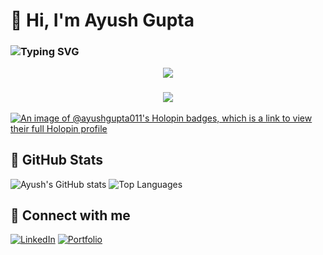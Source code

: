# 👋 Hi, I'm Ayush Gupta
### <img src="https://readme-typing-svg.demolab.com?font=Fira+Code&weight=700&size=35&duration=3000&pause=500&color=FF5733&background=00000000&center=true&vCenter=true&width=700&lines=Open-Source+Enthusiast;Hacktoberfest+Contributor;Full-Stack+Developer" alt="Typing SVG" />

<p align="center">
  <img src="https://capsule-render.vercel.app/api?type=wave&color=gradient&height=230&section=header&text=⚡%20Ayush%20Kumar%20⚡&fontSize=60&fontAlignY=35&animation=fadeIn&desc=💻%20Full%20Stack%20Developer%20|%20Open%20Source%20Contributor%20|%20Innovator&descAlignY=55&descAlign=50" />
</p>

<h3 align="center">
  <img src="https://readme-typing-svg.herokuapp.com?font=Poppins&weight=500&size=22&duration=4000&pause=1000&color=00F5FF&center=true&vCenter=true&width=700&lines=✨+Passionate+about+Building+Impactful+Projects;🚀+Hacktoberfest+2025+Contributor;💡+Always+Learning+New+Tech;🤝+Let's+Collaborate+on+Open+Source!">
</h3>

[![An image of @ayushgupta011's Holopin badges, which is a link to view their full Holopin profile](https://holopin.me/ayushgupta011)](https://holopin.io/@ayushgupta011)

## 🔹 GitHub Stats
![Ayush's GitHub stats](https://github-readme-stats.vercel.app/api?username=AyushGupta011&show_icons=true&theme=radical)
![Top Languages](https://github-readme-stats.vercel.app/api/top-langs/?username=AyushGupta011&layout=compact&theme=radical)

## 🔹 Connect with me
[![LinkedIn](https://img.shields.io/badge/LinkedIn-Ayush-blue?style=for-the-badge&logo=linkedin)](https://www.linkedin.com/in/ayushgupta-webdev)
[![Portfolio](https://img.shields.io/badge/Portfolio-Website-blue?style=for-the-badge&logo=google-chrome)](https://ayushwebsite.vercel.app)
